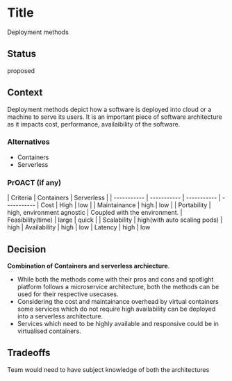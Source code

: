 # Title
Deployment methods

## Status
proposed 

## Context
Deployment methods depict how a software is deployed into cloud or a machine to serve its users. It is an important piece of software architecture as it impacts cost, performance, availaibility of the software. 

### Alternatives
* Containers
* Serverless

### PrOACT (if any)

| Criteria      | Containers | Serverless |
| ----------- | ----------- | ----------- | ----------- 
| Cost  | High | low | 
| Maintainance | high        | low | 
| Portability | high, environment agnostic | Coupled with the environment.
| Feasibility(time) | large        | quick |
| Scalability | high(with auto scaling pods)        | high
| Availability | high        | low
| Latency | high        | low


## Decision
**Combination of Containers and serverless archiecture**.
* While both the methods come with their pros and cons and spotlight platform follows a microservice architecture, both the methods can be used for their respective usecases.
* Considering the cost and maintainance overhead by virtual containers some services which do not require high availability can be deployed into a serverless architecture. 
* Services which need to be highly available and responsive could be in virtualised containers.


## Tradeoffs
Team would need to have subject knowledge of both the architectures